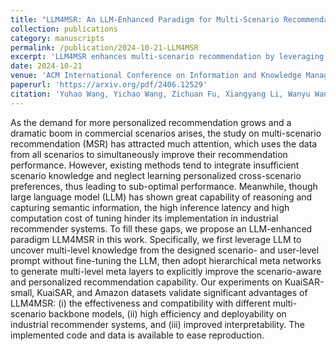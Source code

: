 ```yaml
---
title: "LLM4MSR: An LLM-Enhanced Paradigm for Multi-Scenario Recommendation"
collection: publications
category: manuscripts
permalink: /publication/2024-10-21-LLM4MSR
excerpt: 'LLM4MSR enhances multi-scenario recommendation by leveraging LLM for knowledge extraction and hierarchical meta networks, achieving improved performance and interpretability without LLM fine-tuning while maintaining deployment efficiency.'
date: 2024-10-21
venue: 'ACM International Conference on Information and Knowledge Management (CIKM)'
paperurl: 'https://arxiv.org/pdf/2406.12529'
citation: 'Yuhao Wang, Yichao Wang, Zichuan Fu, Xiangyang Li, Wanyu Wang, Yuyang Ye, Xiangyu Zhao, Huifeng Guo, and Ruiming Tang. 2024. LLM4MSR: An LLM-Enhanced Paradigm for Multi-Scenario Recommendation. In Proceedings of the 33rd ACM International Conference on Information and Knowledge Management (CIKM '24). Association for Computing Machinery, New York, NY, USA, 2472–2481. https://doi.org/10.1145/3627673.3679743'
---
```


As the demand for more personalized recommendation grows and a dramatic boom in commercial scenarios arises, the study on multi-scenario recommendation (MSR) has attracted much attention, which uses the data from all scenarios to simultaneously improve their recommendation performance. However, existing methods tend to integrate insufficient scenario knowledge and neglect learning personalized cross-scenario preferences, thus leading to sub-optimal performance. Meanwhile, though large language model (LLM) has shown great capability of reasoning and capturing semantic information, the high inference latency and high computation cost of tuning hinder its implementation in industrial recommender systems. To fill these gaps, we propose an LLM-enhanced paradigm LLM4MSR in this work. Specifically, we first leverage LLM to uncover multi-level knowledge from the designed scenario- and user-level prompt without fine-tuning the LLM, then adopt hierarchical meta networks to generate multi-level meta layers to explicitly improve the scenario-aware and personalized recommendation capability. Our experiments on KuaiSAR-small, KuaiSAR, and Amazon datasets validate significant advantages of LLM4MSR: (i) the effectiveness and compatibility with different multi-scenario backbone models, (ii) high efficiency and deployability on industrial recommender systems, and (iii) improved interpretability. The implemented code and data is available to ease reproduction.